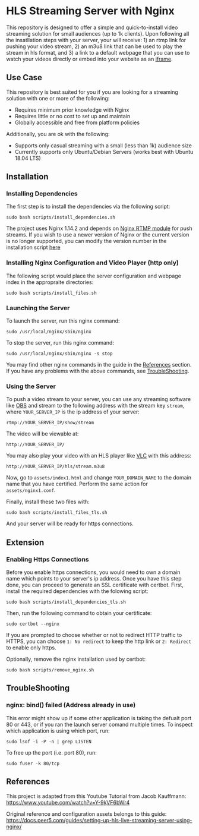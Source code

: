 # HLS Streaming Server with Nginx

This repository is designed to offer a simple and quick-to-install video streaming solution for small audiences (up to 1k clients). Upon following all the insatllation steps with your server, your will receive: 1) an rtmp link for pushing your video stream, 2) an m3u8 link that can be used to play the stream in hls format, and 3) a link to a default webpage that you can use to watch your videos directly or embed into your website as an [iframe](https://en.wikipedia.org/wiki/HTML_element#Frames).

## Use Case

This repository is best suited for you if you are looking for a streaming solution with one or more of the following:

* Requires minimum prior knowledge with Nginx
* Requires little or no cost to set up and maintain
* Globally accessible and free from platform policies

Additionally, you are ok with the following:

* Supports only casual streaming with a small (less than 1k) audience size
* Currently supports only Ubuntu/Debian Servers (works best with Ubuntu 18.04 LTS)

## Installation

### Installing Dependencies

The first step is to install the dependencies via the following script:

```
sudo bash scripts/install_dependencies.sh
```

The project uses Nginx 1.14.2 and depends on [Nginx RTMP module](https://github.com/sergey-dryabzhinsky/nginx-rtmp-module.git) for push streams. If you wish to use a newer version of Nginx or the current version is no longer supported, you can modify the version number in the installation script [here](https://github.com/Eric-Le-Ge/HLS-StreamingServer/blob/44eafc505976fe69ab7d6fce457a04870489d97c/scripts/install_dependencies.sh#L7)

### Installing Nginx Configuration and Video Player (http only)

The following script would place the server configuration and webpage index in the appropraite directories:

```
sudo bash scripts/install_files.sh
```

### Launching the Server

To launch the server, run this nginx command:

```
sudo /usr/local/nginx/sbin/nginx
```

To stop the server, run this nginx command:

```
sudo /usr/local/nginx/sbin/nginx -s stop
```

You may find other nginx commands in the guide in the [References](#References) section.
If you have any problems with the above commands, see [TroubleShooting](#TroubleShooting).

### Using the Server

To push a video stream to your server, you can use any streaming software like [OBS](https://obsproject.com/) and stream to the following address with the stream key `stream`, where `YOUR_SERVER_IP` is the ip address of your server:

```
rtmp://YOUR_SERVER_IP/show/stream
```

The video will be viewable at:

```
http://YOUR_SERVER_IP/
```

You may also play your video with an HLS player like [VLC](https://www.videolan.org/vlc/index.html) with this address:

```
http://YOUR_SERVER_IP/hls/stream.m3u8
```

Now, go to `assets/index1.html` and change `YOUR_DOMAIN_NAME` to the domain name that you have certified. Perform the same action for `assets/nginx1.conf`.

Finally, install these two files with:

```
sudo bash scripts/install_files_tls.sh
```

And your server will be ready for https connections.

## Extension

### Enabling Https Connections

Before you enable https connections, you would need to own a domain name which points to your server's ip address. Once you have this step done, you can proceed to generate an SSL certificate with certbot. First, install the required dependencies with the folowing script:

```
sudo bash scripts/install_dependencies_tls.sh
```

Then, run the following command to obtain your certificate:

```
sudo certbot --nginx
```

If you are prompted to choose whether or not to redirect HTTP traffic to HTTPS, you can choose `1: No redirect` to keep the http link or `2: Redirect` to enable only https.

Optionally, remove the nginx installation used by certbot:

```
sudo bash scripts/remove_nginx.sh 
```


## TroubleShooting

### nginx: bind() failed (Address already in use)
This error might show up if some other application is taking the defualt port 80 or 443, or if you ran the launch server comand multiple times. To inspect which application is using which port, run:

```
sudo lsof -i -P -n | grep LISTEN
```

To free up the port (i.e. port 80), run:

```
sudo fuser -k 80/tcp
```

## References

This project is adapted from this Youtube Tutorial from Jacob Kauffmann:
https://www.youtube.com/watch?v=Y-9kVF6bWr4

Original reference and configuration assets belongs to this guide:
https://docs.peer5.com/guides/setting-up-hls-live-streaming-server-using-nginx/
